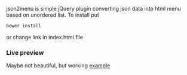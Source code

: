 
json2menu is simple jQuery plugin converting json data into html
menu based on unordered list.
To install put
```bash
bower install
```
or
change link in index.html.file
### Live preview
Maybe not beautiful, but working [example](http://frankyy.eu5.org/projects/json2menu/)
